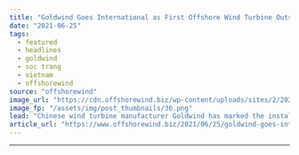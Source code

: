 ```yaml
---
title: "Goldwind Goes International as First Offshore Wind Turbine Outside China Stands"
date: "2021-06-25"
tags: 
  - featured
  - headlines
  - goldwind
  - soc trang
  - vietnam
  - offshorewind
source: "offshorewind"
image_url: "https://cdn.offshorewind.biz/wp-content/uploads/sites/2/2021/06/24132503/First-Goldwind-Offshore-Wind-Turbine-Outside-China-Stands.png"
image_fp: "/assets/img/post_thumbnails/36.png"
lead: "Chinese wind turbine manufacturer Goldwind has marked the installation of its first offshore wind"
article_url: "https://www.offshorewind.biz/2021/06/25/goldwind-goes-international-as-first-offshore-wind-turbine-outside-china-stands/"
---
```


---
